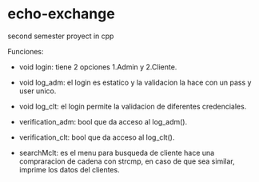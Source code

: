 # echo-exchange
second semester proyect in cpp

Funciones:

- void login: tiene 2 opciones 1.Admin y 2.Cliente.
- void log_adm: el login es estatico y la validacion la hace con un pass y user unico.
- void log_clt: el login permite la validacion de diferentes credenciales.
- verification_adm: bool que da acceso al log_adm().
- verification_clt: bool que da acceso al log_clt().

- searchMclt: es el menu para busqueda de cliente hace una compraracion de cadena con strcmp, en caso de que sea similar, imprime los datos del clientes.